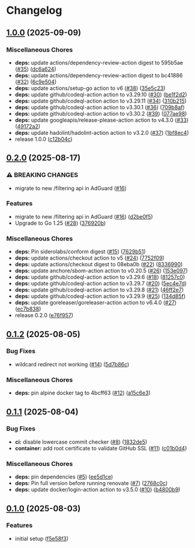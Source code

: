 # Changelog

## [1.0.0](https://github.com/Skaronator/lancache-dns-sync/compare/v0.2.0...v1.0.0) (2025-09-09)


### Miscellaneous Chores

* **deps:** update actions/dependency-review-action digest to 595b5ae ([#35](https://github.com/Skaronator/lancache-dns-sync/issues/35)) ([dc6a624](https://github.com/Skaronator/lancache-dns-sync/commit/dc6a62412beae0776c9faa01d9d8765a6de3e292))
* **deps:** update actions/dependency-review-action digest to bc41886 ([#32](https://github.com/Skaronator/lancache-dns-sync/issues/32)) ([6c9e504](https://github.com/Skaronator/lancache-dns-sync/commit/6c9e504e121f2c2c9a473b5cc16906f8a52d4af7))
* **deps:** update actions/setup-go action to v6 ([#38](https://github.com/Skaronator/lancache-dns-sync/issues/38)) ([35e5c23](https://github.com/Skaronator/lancache-dns-sync/commit/35e5c23812f7fc616143fed59ded7206dbf2e698))
* **deps:** update github/codeql-action action to v3.29.10 ([#30](https://github.com/Skaronator/lancache-dns-sync/issues/30)) ([be1f2d2](https://github.com/Skaronator/lancache-dns-sync/commit/be1f2d2c2069600cc8a9493d933777cb47ae43d1))
* **deps:** update github/codeql-action action to v3.29.11 ([#34](https://github.com/Skaronator/lancache-dns-sync/issues/34)) ([310b215](https://github.com/Skaronator/lancache-dns-sync/commit/310b215d37a51c0350fb81a6fd08d8eb54d0a0af))
* **deps:** update github/codeql-action action to v3.30.1 ([#36](https://github.com/Skaronator/lancache-dns-sync/issues/36)) ([709b8af](https://github.com/Skaronator/lancache-dns-sync/commit/709b8af3b20b84927bf11c228c5da496cb461f79))
* **deps:** update github/codeql-action action to v3.30.2 ([#39](https://github.com/Skaronator/lancache-dns-sync/issues/39)) ([077ae98](https://github.com/Skaronator/lancache-dns-sync/commit/077ae98ad32900464c5adbf2b702eb043c3b470f))
* **deps:** update googleapis/release-please-action action to v4.3.0 ([#33](https://github.com/Skaronator/lancache-dns-sync/issues/33)) ([49172a2](https://github.com/Skaronator/lancache-dns-sync/commit/49172a22ee197ada79445af5b92c8517857443ce))
* **deps:** update hadolint/hadolint-action action to v3.2.0 ([#37](https://github.com/Skaronator/lancache-dns-sync/issues/37)) ([1bf8ec4](https://github.com/Skaronator/lancache-dns-sync/commit/1bf8ec4509f145880b753d302b51b977c85b613e))
* release 1.0.0 ([c12b04c](https://github.com/Skaronator/lancache-dns-sync/commit/c12b04cd05b23a56bae991c845beaa93388ea800))

## [0.2.0](https://github.com/Skaronator/lancache-dns-sync/compare/v0.1.2...v0.2.0) (2025-08-17)


### ⚠ BREAKING CHANGES

* migrate to new /filtering api in AdGuard ([#16](https://github.com/Skaronator/lancache-dns-sync/issues/16))

### Features

* migrate to new /filtering api in AdGuard ([#16](https://github.com/Skaronator/lancache-dns-sync/issues/16)) ([d2be0f5](https://github.com/Skaronator/lancache-dns-sync/commit/d2be0f580b1a609354e51ad0d3d1fec0990e199f))
* Upgrade to Go 1.25 ([#28](https://github.com/Skaronator/lancache-dns-sync/issues/28)) ([376920b](https://github.com/Skaronator/lancache-dns-sync/commit/376920bc3e757b5e28d47c957b6414a397549e75))


### Miscellaneous Chores

* **deps:** Pin siderolabs/conform digest ([#15](https://github.com/Skaronator/lancache-dns-sync/issues/15)) ([7629b51](https://github.com/Skaronator/lancache-dns-sync/commit/7629b51783aa1cfba5461c0fc51511e7e05c5871))
* **deps:** update actions/checkout action to v5 ([#24](https://github.com/Skaronator/lancache-dns-sync/issues/24)) ([7752f09](https://github.com/Skaronator/lancache-dns-sync/commit/7752f094b057ec02a3f4ad7b14ee45e249c0f6b0))
* **deps:** update actions/checkout digest to 08eba0b ([#22](https://github.com/Skaronator/lancache-dns-sync/issues/22)) ([8336990](https://github.com/Skaronator/lancache-dns-sync/commit/8336990403e901eb18724a27dcc765b835617d18))
* **deps:** update anchore/sbom-action action to v0.20.5 ([#26](https://github.com/Skaronator/lancache-dns-sync/issues/26)) ([153e097](https://github.com/Skaronator/lancache-dns-sync/commit/153e097980df9b5100c9dd554dbb6c2796932a71))
* **deps:** update github/codeql-action action to v3.29.6 ([#18](https://github.com/Skaronator/lancache-dns-sync/issues/18)) ([81257c0](https://github.com/Skaronator/lancache-dns-sync/commit/81257c048947aaebfe454c50062ac8ce2cded5ab))
* **deps:** update github/codeql-action action to v3.29.7 ([#20](https://github.com/Skaronator/lancache-dns-sync/issues/20)) ([5ec4e7d](https://github.com/Skaronator/lancache-dns-sync/commit/5ec4e7d56df86605735c7c30d1b9bc946b3470a9))
* **deps:** update github/codeql-action action to v3.29.8 ([#21](https://github.com/Skaronator/lancache-dns-sync/issues/21)) ([46ff2e7](https://github.com/Skaronator/lancache-dns-sync/commit/46ff2e7abc3ed2f8919572556ddb0cadaed17cd6))
* **deps:** update github/codeql-action action to v3.29.9 ([#25](https://github.com/Skaronator/lancache-dns-sync/issues/25)) ([134d85f](https://github.com/Skaronator/lancache-dns-sync/commit/134d85f7f04a4ab5c025e08951e4da84154ca02c))
* **deps:** update goreleaser/goreleaser-action action to v6.4.0 ([#27](https://github.com/Skaronator/lancache-dns-sync/issues/27)) ([ec7b838](https://github.com/Skaronator/lancache-dns-sync/commit/ec7b838579419796feb70b9466571d14f1b30cce))
* release 0.2.0 ([e76f957](https://github.com/Skaronator/lancache-dns-sync/commit/e76f9578d0ceb51fc6b2f1d61f650dc29abaaf82))

## [0.1.2](https://github.com/Skaronator/lancache-dns-sync/compare/v0.1.1...v0.1.2) (2025-08-05)


### Bug Fixes

* wildcard redirect not working ([#14](https://github.com/Skaronator/lancache-dns-sync/issues/14)) ([5d7b86c](https://github.com/Skaronator/lancache-dns-sync/commit/5d7b86cc4fee3655c33603234bc2bb70315a9b1c))


### Miscellaneous Chores

* **deps:** pin alpine docker tag to 4bcff63 ([#12](https://github.com/Skaronator/lancache-dns-sync/issues/12)) ([a15c6e3](https://github.com/Skaronator/lancache-dns-sync/commit/a15c6e3dd3a1810177e1fea541326eeddf237754))

## [0.1.1](https://github.com/Skaronator/lancache-dns-sync/compare/v0.1.0...v0.1.1) (2025-08-04)


### Bug Fixes

* **ci:** disable lowercase commit checker ([#8](https://github.com/Skaronator/lancache-dns-sync/issues/8)) ([1832de5](https://github.com/Skaronator/lancache-dns-sync/commit/1832de5e892025a9b2a38296ff49218b2fcef6b3))
* **container:** add root certificate to validate GitHub SSL ([#11](https://github.com/Skaronator/lancache-dns-sync/issues/11)) ([c01b0d4](https://github.com/Skaronator/lancache-dns-sync/commit/c01b0d4d6f97e3b79589ad4ff9d90b80bc96ca02))


### Miscellaneous Chores

* **deps:** pin dependencies ([#5](https://github.com/Skaronator/lancache-dns-sync/issues/5)) ([ee5d1ce](https://github.com/Skaronator/lancache-dns-sync/commit/ee5d1cea3ca913b04c447e43a24d35dfa3f1455f))
* **deps:** Pin full version before running renovate ([#7](https://github.com/Skaronator/lancache-dns-sync/issues/7)) ([2768c0c](https://github.com/Skaronator/lancache-dns-sync/commit/2768c0cb3b402b4449cece83e86f846311e71e48))
* **deps:** update docker/login-action action to v3.5.0 ([#10](https://github.com/Skaronator/lancache-dns-sync/issues/10)) ([b4800b9](https://github.com/Skaronator/lancache-dns-sync/commit/b4800b9b8384db7553ad92eda1ea9e68fae4e392))

## [0.1.0](https://github.com/Skaronator/lancache-dns-sync/compare/v0.0.1...v0.1.0) (2025-08-03)


### Features

* initial setup ([f5e58f3](https://github.com/Skaronator/lancache-dns-sync/commit/f5e58f365214a3fe50a430941bbdff98c1afa951))
